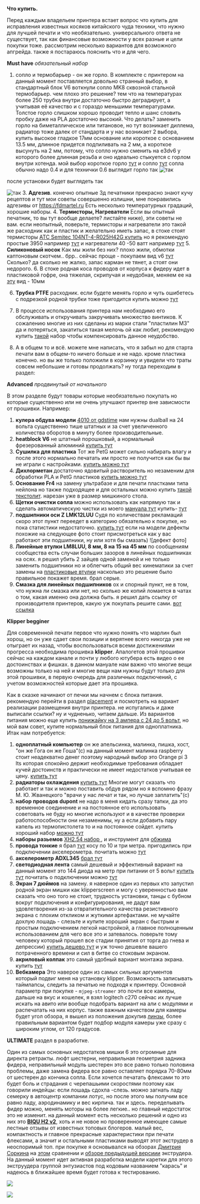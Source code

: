 **Что купить.**

Перед каждым владельем принтера встает вопрос что купить для исправления известных косяков китайского чуда техники, что нужно для лучшей печати и что необязательно. универсального ответа не существует, так как финансовые возможности у всех разные и цели покупки тоже. рассмотрим несколько вариантов для возможного апгрейда. также я постараюсь пояснить что и для чего.

**Must have** *обязательный набор*
1. сопло и термобарьер - он же горло. В комплекте с принтером на данный момент поставляется довольно странный выбор, в стандартный блок V6 воткнули  сопло MK8  сквозной стальной термобарьер. чем плохо это решение? тем что на температурах более 250 трубка внутри достаточно быстро деградирует, а учитывая её качество и с гораздо меньшими температурами. Толстое горло слишком хорошо проводит тепло и шанс словить пробку даже на PLA достаточно высокий. Что делать? заменить горло на биметаллическое или титановое, но тут возникает диллема, радиатор тоже далек от стандарта и у нас возникает 2 выбора, купить высокое гладкое 17мм основание или короткое с основанием 13.5 мм, длинное придется подпиливать на 2 мм, а короткое высунуть на 2 мм, потому, что сопло нужно сменить на e3dv6 у которого более длинная резьба и оно идеально стыкуется с горлом внутри хотенда. мой выбор короткое горло [тут](http://alii.pub/6i45v0) и сопло  [тут](http://alii.pub/6i45y4) сопла обычно надо 0.4 и для технички 0.6  выглядит горло так  ![так](gorlo.jpg) 

после установки будет выглядеть так 

![так](soplo.jpg)
3. **Адгезив**. конечно опытные 3д печатники прекрасно знают кучу рецептов и тут мои советы совершенно излишни, мне понравились адгезивы от  https://fdmartel.ru Есть несколько температурных градаций, хорошие наборы. 
4.  **Термисторы, Нагреватели** Если вы опытный печатник, то вы тут вообще делаете? листайте ниже), эти советы не вам.  если неопытный, поверьте, термисторы и нагреватели это такой же  расходник как и пластик и желательно иметь запас, в стоке стоят  термисторы [ATC Semitec 104NT-4-R025H42G купить](https://www.ozon.ru/product/termistor-atc-semitec-104gt-2-v-gilze-ot-trianglelab-618437315/?from=share_android&sh=ZFl2bVhSMQ&utm_campaign=productpage_link&utm_medium=share_button&utm_source=smm&from=share_android) но я рекомендую простые 3950 например [тут](http://alii.pub/6i45pr) и нагреватели 40 -50 ватт например [тут](http://alii.pub/6i45p6)
5.  **Силиконовый носок** Как мы жили без них? плохо жили, обмотки каптоновым скотчем.. брр.. сейчас проще - покупаем вид v6 [тут](http://alii.pub/6i4618) Сколько? да сколько не жалко, запас карман не тянет, а стоят они недорого.
6. В стоке родная коса проводов от корпуса к фидеру идет в пластиковой гофре, она тяжелая, скрипучая и неудобная, меняем ее на [эту](http://alii.pub/6i479y) вид - 10мм

6. **Трубка PTFE** расходник. если будете менять горло и чуть ошибетесь с подрезкой родной трубки тоже пригодится купить можно [тут](http://alii.pub/6i47x3)
7. В процессе использования принтера нам необходимо его обслуживать и откручивать закручивать множество винтиков. К сожалению многие из них сделаны из марки стали "пластилин М3" да и потеряться, закатиться такая мелочь ой как любит, рекомендую купить [такой](http://alii.pub/6i48k8) набор чтобы компенсировать данное неудобство.

8.  А в общем то и всё. можете мне написать, что я забыл но для старта печати вам в общем-то ничего больше и не надо. кроме пластика конечно. но вы же только положили в корзинку и увидели что траты совсем небольшие и готовы продолжать? ну тогда переходим в раздел:

**Аdvanced** *продвинутый от начального*

 В этом разделе будут товары которые необязательно покупать но которые существенно или не очень улучшают принтер вне зависмости от прошивки. Например:

   1. **кулера обдува модели** [4010 от gdstime](http://alii.pub/6i49f5) нам нужны dualball на 24 вольта существенно тише штатных и за счет увеличенного количества оборотов в минуту более производительные.
   2. **heatblock V6** не штатный порошковый, а нормальный фрезерованный алюминий [купить тут](http://alii.pub/6i49pu)
   3. **Сушилка для пластика** Тот же PetG может сильно набирать влагу и после этого нормально печатать им просто не получится как бы вы не играли с настройками. [купить можно тут](http://alii.pub/6i4a39)
   4. **Дихлорметан** достаточно ядовитый растворитель но незаменим для обработки PLA и PetG пластиков [купить можно тут](https://market.yandex.ru/offer/adM95eCRRXghq39tuy6s3Q?utm_campaign=processing_email_old_notfollow&utm_source=email&utm_medium=trigger&utm_referrer=620&eh=b7f32770f214f23a33404650d59f52c6&ecid=processing&clid=620&pokupki=1&cpa=1)
   5. **Основание Fr4** на замену ультрабазе и для печати пластками типа нейлона но также подходящее и для остальных можно купить [такой текстолит](http://alii.pub/6i4ayk). нарезан уже в размер мишкиного стола.
   6. **Щетки очистки сопла** можно использовать как напрямую так и сделать автоматическую чистки из моего [мануала тут](../clean_nozle/readme.md) купить- [тут](http://alii.pub/6hz9dc)
   7. **подшипники оси Z LMK12LUU** Судя по количествам рекламаций скоро этот пункт переедет в категорию обязательно к покупке, но пока статистики недостаточно. [купить тут](http://alii.pub/6i4w92) если на модели дефекты похожие на следующее фото стоит присмотреться как у вас работают эти подшипники, ну или хотя бы смазать) ![дефект фото]
   8. **Линейные втулки LM8LUU, 8 мм, 8 на 15 на 45 мм** по сообщениям сообщества есть случаи больших зазоров в линейных подшипниках на осях. я решил убить 2 зайцев одной заменой и не только заменить подшипники но и облегчить общий вес кинематики за счет замены на [пластиковые втулки](http://alii.pub/6i4hql) насколько это решение было правильное покажет время. брал серые.
   9. **Смазка для линейных подшипников** ох и спорный пункт, не в том, что нужна ли смазка или нет, но сколько же копий ломается  в чатах о том, какая именно она должна быть. я решил дать ссылку от производителя принтеров, какую уж покупать решите сами. [вот ссылка](https://aliexpress.ru/item/1005003723700768.html)
   
   
**Klipper begginer**

  Для современной печати первое что нужно понять что марлин был хорош, но он уже сдает свои позиции и верятнее всего никогда уже не отыграет их назад, чтобы воспользоваться всеми достижениями прогресса необходима прошивка **klipper**. Апалогетов этой прошивки сейчас на каждом канале и почти у любого ютубера есть видео о ее достоинствах и фишках. в данном мануале нам важно что многие вещи возможны только на ней и многие вещи нам нужны будут только для этой прошивки, в первую очередь для различных подключений,  с учетом возможностей которые дает эта прошивка. 
  
   Как в сказке начинают от печки мы начнем с блока питания. 
   рекомендую перейти в раздел [placement](../placement/readme.md) и посмотреть на вариант реализации размещения внутри принтера. не испугались и даже выписали ссылки? ну и чудненько, читаем дальше. Из вариантов питания можно еще купить  [понижайку на 3 ампера с 24 до 5 вольт](http://alii.pub/6i4dya), но мой вам совет, купите нормальный блок питания для одноплатника.  
   Итак нам потребуется:
   1. **одноплатный компьютер** он же апельсинка, малинка, пишка, хост, "он же Гога он же Гоша"(с) на данный момент малинка raspberry стоит неадекватно денег поэтому народный выбор это Orange pi 3 lts которая  спокойно держит необходимые требования обладает кучей достоинств и практически не имеет недостатков учитывая ее цену. [купить тут](http://alii.pub/6i4egk)
   2. **радиаторы охлаждения** [купить тут](http://alii.pub/6i4ejh) Многие могут сказать что работает и так и можно поставить обдув рядом но я вспомню фразу М. Ю. Жванецкого "врачи у нас лечат и так, но лучше заплатить"(с) 
   3. **набор проводов dupont** не надо в меня кидать сразу тапки, да это временное соединение и на постоянное его использовать советовать не буду но многие используют и в качестве проверки работоспособности они незаменимы, ну а если добавить пару капель из термопистолета то и на постоянное сойдет. купить хороший набор [можно тут](http://alii.pub/6i4fzs)
   4. **наборы разьемов** [XH2.54 набор ](http://alii.pub/6i4g7d),  и инструмент для [обжима](http://alii.pub/6i4ggb)
   5. **провода тонкие** я брал [тут](http://alii.pub/6i4goo) косу по 10 и три метра. пригодились при подключении акселерометра. почитать можно [тут](../adxl345_2_mcu/readme.md)
   6. **акселерометр ADXL345** [брал тут](http://alii.pub/6i4hje)
   7. **светодиодная лента** самый дешевый и эффективный вариант на данный момент это 144 диода на метр при питании от 5 вольт [купить тут](http://alii.pub/6i4gz6) почитать о подключении можно [тут](../led_rgb/readme.md)
   8. **Экран 7 дюймов** на замену. я наверное один из первых кто запустил родной экран мишки как klipperscreen и могу с уверенностью вам сказать что оно того не стоит, трудность установки, танцы с бубном вокруг подключения и конфигурирования,  не дадут вам удовлетворения из-за отвратительного качества резистивного экрана с плохим откликом и жуткими артефактами. не мучайте дохлую лошадь - слезьте и купите хороший экран с быстрым и простым подключением легкой настройкой, а главное полноценным использованием для чего все это и затевалось. поверьте тому человеку который прошел все стадии принятия от торга до гнева и депрессии) [купить дешево тут](http://alii.pub/6i4irx) и уж точно дешевле вашего потраченного времени и сил в битве со стоковым экраном.
   9. **акриловый колпак** это самый удобный вариант монтажа экрана. купить [тут](http://alii.pub/6i4m86)
   10. **Вебкамера** Это наверое один из самых сильных аргументов который подвиг меня на установку klipper. Возможность записывать таймлапсы, следить за печатью не подходя к принтеру. Основной параметр при покупке - `mjpeg-streamer`  это почти все камеры, дальше на вкус и кошелек, я взял logitech c270 сейчас их лучше искать на авито или вообще подобрать вариант на али с модулями и распечатать на них корпус. также важным качеством для камеры будет угол обзора, я вышел из положения докупив [линзы](http://alii.pub/6i4vxs), более правильным вариантом будет подбор модуля камеры уже сразу с широким углом, от 120 градусов.
   
   **ULTIMATE**  раздел в разработке.

   Один из самых основных недостатков мишки 6 это огромные для директа ретракты. люфт шестерни, неправильная геометрия задника фидера, неправильный модуль шестерен это все равно только половина проблемы, даже замена фидера все равно оставляет порядка 70-80мм от шестерен до кончика сопла. Если хочется печатать флексами то это будет боль и страдания с черепашьими скоростями поэтому как говорили индейцы: если лошадь сдохла -слезь. можно загнать ладу семерку в автоцентр компании лотус, но после этого мы получим все равно ладу, аэродинамику и вес кирпича. так и здесь. переделывать фидер можно, менять моторы на более легкие.. но главный недостаток это не изменит.  на данный момент есть несколько решений и одно из них это [**BIQU H2 v2**](http://alii.pub/6i4mxg), хоть и не новое но проверенное  имеющее самые лестные отзывы от известных топовых блогеров. малый вес, компактность и главное прекрасные характеристики при печати флексами, а значит и остальными пластиками выводят этот экструдер в неоспоримый топ. при покупке я основывался на обзорах [Дмитрия Соркина](https://www.youtube.com/c/SorkinDmitry) на  [этом](https://youtu.be/2bxKz0nOVpY) сравнении и [обзоре предыдущей версиии](https://youtu.be/n_B7iGDqVm0) экструдера.  На данный момент идет активная разработка модели каретки для этого экструудера группой энтузиастов под кодовым названием "карась" и надеюсь в ближайшее время будет готова к тестированию.
   
   ![ ](biqu.jpg)

![ ](biqu_h2.jpg)

  
